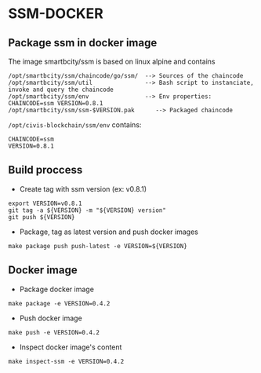 # SSM-DOCKER

## Package ssm in docker image

The image smartbcity/ssm is based on linux alpine and contains
```
/opt/smartbcity/ssm/chaincode/go/ssm/  --> Sources of the chaincode
/opt/smartbcity/ssm/util               --> Bash script to instanciate, invoke and query the chaincode
/opt/smartbcity/ssm/env                --> Env properties: CHAINCODE=ssm VERSION=0.8.1
/opt/smartbcity/ssm/ssm-$VERSION.pak      --> Packaged chaincode
```

`/opt/civis-blockchain/ssm/env` contains:
```
CHAINCODE=ssm
VERSION=0.8.1
```

## Build proccess

* Create tag with ssm version (ex: v0.8.1)
```
export VERSION=v0.8.1
git tag -a ${VERSION} -m "${VERSION} version"
git push ${VERSION}
```

* Package, tag as latest version and push docker images
```
make package push push-latest -e VERSION=${VERSION}
```

## Docker image
 * Package docker image

```
make package -e VERSION=0.4.2
```

 * Push docker image

```
make push -e VERSION=0.4.2
```

 * Inspect docker image's content

```
make inspect-ssm -e VERSION=0.4.2
```

